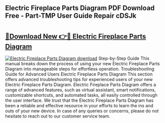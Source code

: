 ## Electric Fireplace Parts Diagram PDF Download Free - Part-TMP User Guide Repair cDSJk

# <h2><a href="http://dfukeo.blite.top/?on=Electric+Fireplace+Parts+Diagram">🔗Download New 👉🔴 Electric Fireplace Parts Diagram</a></h2>

[![Electric Fireplace Parts Diagram download](https://i.imgur.com/lujVjoI.png)](http://dfukeo.blite.top/?on=Electric+Fireplace+Parts+Diagram)
Step-by-Step Guide This manual breaks down the process of using your new Electric Fireplace Parts Diagram into manageable steps for effortless operation. Troubleshooting Guide for Advanced Users Electric Fireplace Parts Diagram This section offers advanced troubleshooting tips for experienced users of your new Electric Fireplace Parts Diagram. Electric Fireplace Parts Diagram offers a range of advanced features, such as virtual assistant, smart notifications, customizable shortcuts, and automated tasks, all easily controlled through the user interface. We trust that the Electric Fireplace Parts Diagram has been a reliable and effective resource in your efforts to learn the ins and outs of your new device. In case of any queries or concerns, please do not hesitate to reach out to our customer service team.
